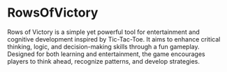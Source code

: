 # RowsOfVictory
Rows of Victory is a simple yet powerful tool for entertainment and cognitive development inspired by Tic-Tac-Toe. It aims to enhance critical thinking, logic, and decision-making skills through a fun gameplay. Designed for both learning and entertainment, the game encourages players to think ahead, recognize patterns, and develop strategies.
